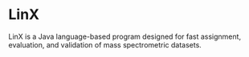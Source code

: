 # LinX
LinX is a Java language-based program designed for fast assignment, evaluation, and validation of mass spectrometric datasets. 

